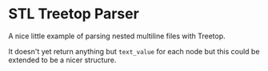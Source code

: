 STL Treetop Parser
==================

A nice little example of parsing nested multiline files with Treetop.

It doesn't yet return anything but `text_value` for each node but this could be extended to be a nicer structure.

